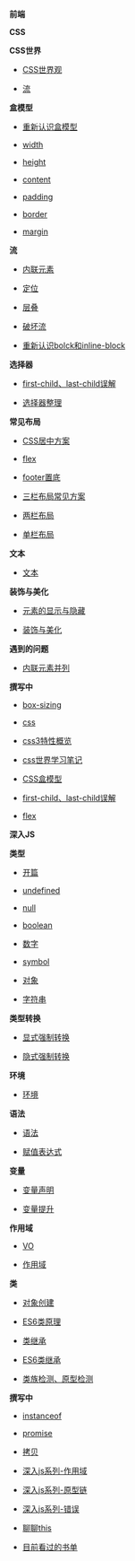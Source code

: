 **前端** 
 
**CSS** 
 
**CSS世界** 
 
* [CSS世界观](https://github.com/869288142/blog/tree/master/前端/CSS/1CSS世界/CSS世界观.md)   
 
* [流](https://github.com/869288142/blog/tree/master/前端/CSS/1CSS世界/流.md)   
 
**盒模型** 
 
* [重新认识盒模型](https://github.com/869288142/blog/tree/master/前端/CSS/2盒模型/1重新认识盒模型.md)   
 
* [width](https://github.com/869288142/blog/tree/master/前端/CSS/2盒模型/2width.md)   
 
* [height](https://github.com/869288142/blog/tree/master/前端/CSS/2盒模型/3height.md)   
 
* [content](https://github.com/869288142/blog/tree/master/前端/CSS/2盒模型/4content.md)   
 
* [padding](https://github.com/869288142/blog/tree/master/前端/CSS/2盒模型/5padding.md)   
 
* [border](https://github.com/869288142/blog/tree/master/前端/CSS/2盒模型/6border.md)   
 
* [margin](https://github.com/869288142/blog/tree/master/前端/CSS/2盒模型/7margin.md)   
 
**流** 
 
* [内联元素](https://github.com/869288142/blog/tree/master/前端/CSS/3流/内联元素.md)   
 
* [定位](https://github.com/869288142/blog/tree/master/前端/CSS/3流/定位.md)   
 
* [层叠](https://github.com/869288142/blog/tree/master/前端/CSS/3流/层叠.md)   
 
* [破坏流](https://github.com/869288142/blog/tree/master/前端/CSS/3流/破坏流.md)   
 
* [重新认识bolck和inline-block](https://github.com/869288142/blog/tree/master/前端/CSS/3流/重新认识bolck和inline-block.md)   
 
**选择器** 
 
* [first-child、last-child误解](https://github.com/869288142/blog/tree/master/前端/CSS/4选择器/first-child、last-child误解.md)   
 
* [选择器整理](https://github.com/869288142/blog/tree/master/前端/CSS/4选择器/选择器整理.md)   
 
**常见布局** 
 
* [CSS居中方案](https://github.com/869288142/blog/tree/master/前端/CSS/5常见布局/CSS居中方案.md)   
 
* [flex](https://github.com/869288142/blog/tree/master/前端/CSS/5常见布局/flex.md)   
 
* [footer置底](https://github.com/869288142/blog/tree/master/前端/CSS/5常见布局/footer置底.md)   
 
* [三栏布局常见方案](https://github.com/869288142/blog/tree/master/前端/CSS/5常见布局/三栏布局常见方案.md)   
 
* [两栏布局](https://github.com/869288142/blog/tree/master/前端/CSS/5常见布局/两栏布局.md)   
 
* [单栏布局](https://github.com/869288142/blog/tree/master/前端/CSS/5常见布局/单栏布局.md)   
 
**文本** 
 
* [文本](https://github.com/869288142/blog/tree/master/前端/CSS/6文本/文本.md)   
 
**装饰与美化** 
 
* [元素的显示与隐藏](https://github.com/869288142/blog/tree/master/前端/CSS/7装饰与美化/元素的显示与隐藏.md)   
 
* [装饰与美化](https://github.com/869288142/blog/tree/master/前端/CSS/7装饰与美化/装饰与美化.md)   
 
**遇到的问题** 
 
* [内联元素并列](https://github.com/869288142/blog/tree/master/前端/CSS/遇到的问题/内联元素并列.md)   
 
   
 
**撰写中** 
 
* [box-sizing](https://github.com/869288142/blog/tree/master/前端/CSS/n/box-sizing.md)   
 
* [css](https://github.com/869288142/blog/tree/master/前端/CSS/n/css.md)   
 
* [css3特性概览](https://github.com/869288142/blog/tree/master/前端/CSS/n/css3特性概览.md)   
 
* [css世界学习笔记](https://github.com/869288142/blog/tree/master/前端/CSS/n/css世界学习笔记.md)   
 
* [CSS盒模型](https://github.com/869288142/blog/tree/master/前端/CSS/n/CSS盒模型.md)   
 
* [first-child、last-child误解](https://github.com/869288142/blog/tree/master/前端/CSS/n/first-child、last-child误解.md)   
 
* [flex](https://github.com/869288142/blog/tree/master/前端/CSS/n/flex.md)   
 
**深入JS** 
 
**类型** 
 
* [开篇](https://github.com/869288142/blog/tree/master/前端/深入JS/1类型/1开篇.md)   
 
* [undefined](https://github.com/869288142/blog/tree/master/前端/深入JS/1类型/2undefined.md)   
 
* [null](https://github.com/869288142/blog/tree/master/前端/深入JS/1类型/3null.md)   
 
* [boolean](https://github.com/869288142/blog/tree/master/前端/深入JS/1类型/4boolean.md)   
 
* [数字](https://github.com/869288142/blog/tree/master/前端/深入JS/1类型/5数字.md)   
 
* [symbol](https://github.com/869288142/blog/tree/master/前端/深入JS/1类型/6symbol.md)   
 
* [对象](https://github.com/869288142/blog/tree/master/前端/深入JS/1类型/7对象.md)   
 
* [字符串](https://github.com/869288142/blog/tree/master/前端/深入JS/1类型/8字符串.md)   
 
**类型转换** 
 
* [显式强制转换](https://github.com/869288142/blog/tree/master/前端/深入JS/2类型转换/显式强制转换.md)   
 
* [隐式强制转换](https://github.com/869288142/blog/tree/master/前端/深入JS/2类型转换/隐式强制转换.md)   
 
**环境** 
 
* [环境](https://github.com/869288142/blog/tree/master/前端/深入JS/3环境/环境.md)   
 
**语法** 
 
* [语法](https://github.com/869288142/blog/tree/master/前端/深入JS/4语法/语法.md)   
 
* [赋值表达式](https://github.com/869288142/blog/tree/master/前端/深入JS/4语法/赋值表达式.md)   
 
**变量** 
 
* [变量声明](https://github.com/869288142/blog/tree/master/前端/深入JS/5变量/变量声明.md)   
 
* [变量提升](https://github.com/869288142/blog/tree/master/前端/深入JS/5变量/变量提升.md)   
 
**作用域** 
 
* [VO](https://github.com/869288142/blog/tree/master/前端/深入JS/6作用域/VO.md)   
 
* [作用域](https://github.com/869288142/blog/tree/master/前端/深入JS/6作用域/作用域.md)   
 
**类** 
 
* [对象创建](https://github.com/869288142/blog/tree/master/前端/深入JS/7类/1对象创建.md)   
 
* [ES6类原理](https://github.com/869288142/blog/tree/master/前端/深入JS/7类/2ES6类原理.md)   
 
* [类继承](https://github.com/869288142/blog/tree/master/前端/深入JS/7类/3类继承.md)   
 
* [ES6类继承](https://github.com/869288142/blog/tree/master/前端/深入JS/7类/4ES6类继承.md)   
 
* [类族检测、原型检测](https://github.com/869288142/blog/tree/master/前端/深入JS/7类/5类族检测、原型检测.md)   
 
   
 
**撰写中** 
 
* [instanceof](https://github.com/869288142/blog/tree/master/前端/深入JS/n/instanceof.md)   
 
* [promise](https://github.com/869288142/blog/tree/master/前端/深入JS/n/promise.md)   
 
* [拷贝](https://github.com/869288142/blog/tree/master/前端/深入JS/n/拷贝.md)   
 
* [深入js系列-作用域](https://github.com/869288142/blog/tree/master/前端/深入JS/n/深入js系列-作用域.md)   
 
* [深入js系列-原型链](https://github.com/869288142/blog/tree/master/前端/深入JS/n/深入js系列-原型链.md)   
 
* [深入js系列-错误](https://github.com/869288142/blog/tree/master/前端/深入JS/n/深入js系列-错误.md)   
 
* [聊聊this](https://github.com/869288142/blog/tree/master/前端/深入JS/n/聊聊this.md)   
 
* [目前看过的书单](https://github.com/869288142/blog/tree/master/前端/目前看过的书单.md)   
 
